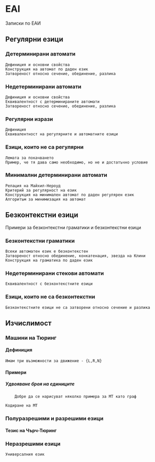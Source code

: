 # EAI
Записки по ЕАИ

## Регулярни езици
### Детерминирани автомати
    Дефиниция и основни свойства
    Конструкция на автомат по даден език
    Затвореност относно сечение, обединение, разлика
### Недетерминирани автомати
    Дефиниция и основни свойства
    Еквивалентност с детерминираните автомати
    Затвореност относно сечение, обединение, разлика
### Регулярни изрази
    Дефиниция
    Еквивалентност на регулярните и автоматните езици
### Езици, които не са регулярни
    Лемата за покачването
    Пример, че тя дава само необходимо, но не и достатъчно условие
### Минимални детерминирани автомати
    Релация на Майхил-Нероуд
    Критерий за регулярност на език
    Конструкция на минимален автомат по даден регулярен език
    Алгоритъм за минимизация на автомат

## Безконтекстни езици
   Примери за безконтекстни граматики и безконтекстни езици
### Безконтекстни граматики
    Всеки автоматен език е безконтекстен
    Затвореност относно обединение, конкатенация, звезда на Клини
    Конструкция на граматика по даден език
### Недетерминирани стекови автомати
    Еквивалентност с безконтекстните езици
### Езици, които не са безконтекстни
    Безконтекстните езици не са затворени относно сечение и разлика

## Изчислимост
### Машини на Тюринг
#### Дефиниция
	Имам три възможности за движение - {L,R,N}

#### Примери
##### Удвояване броя на единиците
       	Добре да се нарисуват няколко примера за МТ като граф

	Кодиране на МТ
### Полуразрешими и разрешими езици

#### Тезис на Чърч-Тюринг ####

### Неразрешими езици
	Универсалния език


